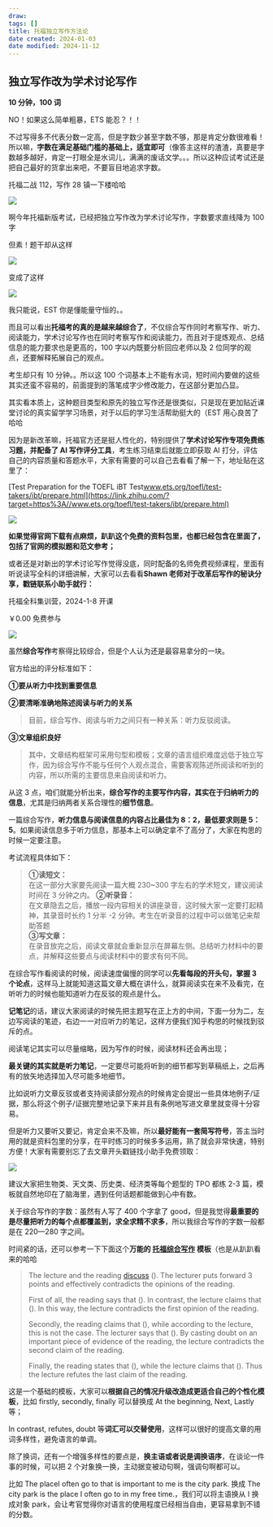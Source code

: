 ```yaml
---
draw:
tags: []
title: 托福独立写作方法论
date created: 2024-01-03
date modified: 2024-11-12
---
```


## 独立写作改为学术讨论写作

**10 分钟，100 词**

NO！如果这么简单粗暴，ETS 能忍？！！

不过写得多不代表分数一定高，但是字数少甚至字数不够，那是肯定分数很难看！所以嘛，**字数在满足基础门槛的基础上，适宜即可**（像答主这样的渣渣，真要是字数越多越好，肯定一打眼全是水词儿，满满的废话文学。。。所以这种应试考试还是把自己最好的货拿出来吧，不要盲目地追求字数。

托福二战 112，写作 28 镇一下楼哈哈

![](https://pica.zhimg.com/80/v2-47ac4cad8541907c7db1a4d5b3c1ff60_1440w.webp)

啊今年托福新版考试，已经把独立写作改为学术讨论写作，字数要求直线降为 100 字

但素！题干却从这样

![](https://pic1.zhimg.com/80/v2-b95d7aa4e0bcbbf73ab6eafde5d177ea_1440w.webp)

变成了这样

![](https://pic2.zhimg.com/80/v2-411a9e326eb99e8fc5e12d0e5de735a3_1440w.webp)

我只能说，EST 你是懂能量守恒的。。

而且可以看出**托福考的真的是越来越综合了**，不仅综合写作同时考察写作、听力、阅读能力，学术讨论写作也在同时考察写作和阅读能力，而且对于提炼观点、总结信息的能力要求也是更高的，100 字以内既要分析回应老师以及 2 位同学的观点，还要解释拓展自己的观点。

考生却只有 10 分钟。。所以这 100 个词基本上不能有水词，短时间内要做的这些其实还蛮不容易的，前面提到的落笔成字少修改能力，在这部分更加凸显。

其实看本质上，这种题目类型和原先的独立写作还是很类似，只是现在更加贴近课堂讨论的真实留学学习场景，对于以后的学习生活帮助挺大的（EST 用心良苦了哈哈

因为是新改革嘛，托福官方还是挺人性化的，特别提供了**学术讨论写作专项免费练习题，并配备了 AI 写作评分工具**，考生练习结束后就能立即获取 AI 打分，评估自己的内容质量和答题水平，大家有需要的可以自己去看看了解一下，地址贴在这里了：

[Test Preparation for the TOEFL iBT Test​www.ets.org/toefl/test-takers/ibt/prepare.html](https://link.zhihu.com/?target=https%3A//www.ets.org/toefl/test-takers/ibt/prepare.html)

![](https://pic3.zhimg.com/80/v2-8164ccf526330ab5698577b10c46e0a8_1440w.webp)

**如果觉得官网下载有点麻烦，趴趴这个免费的资料包里，也都已经包含在里面了，**包括了官网的模拟题和范文参考**；**

或者还是对新出的学术讨论写作觉得没底，同时配备的名师免费视频课程，里面有听说读写全科的详细讲解，大家可以去看看**Shawn 老师对于改革后写作的秘诀分享，戳链联系小助手就行：**

托福全科集训营，2024-1-8 开课

￥0.00 免费参与

![](https://pic2.zhimg.com/80/v2-b83f0d958eac9d14ba7832f685517179_1440w.webp)

  

虽然**综合写作**考察得比较综合，但是个人认为还是最容易拿分的一块。

官方给出的评分标准如下：

**①要从听力中找到重要信息**

**②要清晰准确地陈述阅读与听力的关系**

> 目前，综合写作、阅读与听力之间只有一种关系：听力反驳阅读。

**③文章组织良好**

> 其中，文章结构框架可采用句型和模板；文章的语言组织难度远低于独立写作，因为综合写作不能与任何个人观点混合，需要客观陈述所阅读和听到的内容，所以所需的主要信息来自阅读和听力。

从这 3 点，咱们就能分析出来，**综合写作的主要写作内容，其实在于归纳听力的信息**，尤其是归纳两者关系合理性的**细节信息**。

一篇综合写作，**听力信息与阅读信息的内容占比最佳为 8：2，最低要求则是 5：5**。如果阅读信息多于听力信息，那基本上可以确定拿不了高分了，大家在构思的时候一定要注意。

考试流程具体如下：

> **①读短文：**  
> 在这一部分大家要先阅读一篇大概 230~300 字左右的学术短文，建议阅读时间在 3 分钟之内。
> **②听录音：**  
> 在文章隐去之后，播放一段内容相关的讲座录音，这时候大家一定要打起精神，其录音时长约 1 分半 -2 分钟。考生在听录音的过程中可以做笔记来帮助答题  
> **③写文章：**  
> 在录音放完之后，阅读文章就会重新显示在屏幕左侧。总结听力材料中的要点，并解释这些要点与阅读材料中的要求有何不同。

在综合写作看阅读的时候，阅读速度偏慢的同学可以**先看每段的开头句，掌握 3 个论点**，这样马上就能知道这篇文章大概在讲什么，就算阅读实在来不及看完，在听听力的时候也能知道听力在反驳的观点是什么。

**记笔记**的话，建议大家阅读的时候先把主题写在正上方的中间，下面一分为二，左边写阅读的笔迹，右边一一对应听力的笔记，这样方便我们知乎构思的时候找到驳斥的点。

阅读笔记其实可以尽量缩略，因为写作的时候，阅读材料还会再出现；

**最关键的其实就是听力笔记**，一定要尽可能将听到的细节都写到草稿纸上，之后再有的放矢地选择加入尽可能多地细节。

比如说听力文章反驳或者支持阅读部分观点的时候肯定会提出一些具体地例子/证据，那么将这个例子/证据完整地记录下来并且有条例地写进文章里就变得十分容易。

但是听力又要听又要记，肯定会来不及嘛，所以**最好能有一套简写符号**，答主当时用的就是资料包里的分享，在平时练习的时候多多运用，熟了就会非常快速，特别方便！大家有需要别忘了去文章开头戳链找小助手免费领取：

![](https://pic4.zhimg.com/80/v2-10314e5914d90bb4ba6d1340ee88e85d_1440w.webp)

建议大家把生物类、天文类、历史类、经济类等每个题型的 TPO 都练 2-3 篇，模板就自然地印在了脑海里，遇到任何话题都能做到心中有数。

关于综合写作的字数：虽然有人写了 400 个字拿了 good，但是我觉得**最重要的是尽量把听力的每个点都覆盖到，求全求精不求多**，所以我综合写作的字数一般都是在 220—280 字之间。

  

时间紧的话，还可以参考一下下面这个**万能的 [托福综合写作](https://www.zhihu.com/search?q=%E6%89%98%E7%A6%8F%E7%BB%BC%E5%90%88%E5%86%99%E4%BD%9C&search_source=Entity&hybrid_search_source=Entity&hybrid_search_extra=%7B%22sourceType%22%3A%22answer%22%2C%22sourceId%22%3A%223188136113%22%7D) 模板**（也是从趴趴看来的哈哈

> The lecture and the reading [discuss](https://www.zhihu.com/search?q=discuss&search_source=Entity&hybrid_search_source=Entity&hybrid_search_extra=%7B%22sourceType%22%3A%22answer%22%2C%22sourceId%22%3A%223188136113%22%7D) (). The lecturer puts forward 3 points and effectively contradicts the opinions of the reading.  
>
> First of all, the reading says that (). In contrast, the lecture claims that (). In this way, the lecture contradicts the first opinion of the reading.  
>
> Secondly, the reading claims that (), while according to the lecture, this is not the case. The lecturer says that (). By casting doubt on an important piece of evidence of the reading, the lecture contradicts the second claim of the reading.  
>
> Finally, the reading states that (), while the lecture claims that (). Thus the lecture refutes the last claim of the reading.

这是一个基础的模板，大家可以**根据自己的情况升级改造成更适合自己的个性化模板**，比如 firstly, secondly, finally 可以替换成 At the beginning, Next, Lastly 等；

In contrast, refutes, doubt 等**词汇可以交替使用**，这样可以很好的提高文章的用词多样性，避免语言的单调。

除了换词，还有一个增强多样性的要点是，**换主语或者说是调换语序**，在谈论一件事的时候，可以把 2 个对象换一换，主动据变被动句啊，强调句啊都可以。

比如 The placeI often go to that is important to me is the city park. 换成 The city park is the place I often go to in my free time.，我们可以将主语换从 I 换成对象 park，会让考官觉得你对语言的使用程度已经相当自由，更容易拿到不错的分数。
